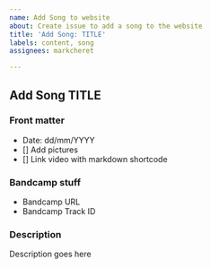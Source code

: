 ```yaml
---
name: Add Song to website
about: Create issue to add a song to the website
title: 'Add Song: TITLE'
labels: content, song
assignees: markcheret

---
```


## Add Song TITLE

### Front matter

- Date: dd/mm/YYYY
- [] Add pictures
- [] Link video with markdown shortcode

### Bandcamp stuff
- Bandcamp URL
- Bandcamp Track ID

### Description

Description goes here
